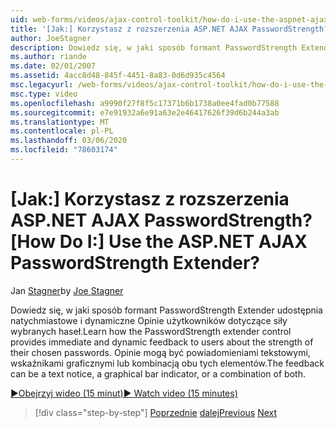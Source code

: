 ```yaml
---
uid: web-forms/videos/ajax-control-toolkit/how-do-i-use-the-aspnet-ajax-passwordstrength-extender
title: '[Jak:] Korzystasz z rozszerzenia ASP.NET AJAX PasswordStrength? | Microsoft Docs'
author: JoeStagner
description: Dowiedz się, w jaki sposób formant PasswordStrength Extender udostępnia natychmiastowe i dynamiczne Opinie użytkowników dotyczące siły wybranych haseł. Opinia c...
ms.author: riande
ms.date: 02/01/2007
ms.assetid: 4acc8d48-845f-4451-8a83-0d6d935c4564
msc.legacyurl: /web-forms/videos/ajax-control-toolkit/how-do-i-use-the-aspnet-ajax-passwordstrength-extender
msc.type: video
ms.openlocfilehash: a9990f27f8f5c17371b6b1738a0ee4fad0b77588
ms.sourcegitcommit: e7e91932a6e91a63e2e46417626f39d6b244a3ab
ms.translationtype: MT
ms.contentlocale: pl-PL
ms.lasthandoff: 03/06/2020
ms.locfileid: "78603174"
---
```

# <a name="how-do-i-use-the-aspnet-ajax-passwordstrength-extender"></a><span data-ttu-id="a4619-105">[Jak:] Korzystasz z rozszerzenia ASP.NET AJAX PasswordStrength?</span><span class="sxs-lookup"><span data-stu-id="a4619-105">[How Do I:] Use the ASP.NET AJAX PasswordStrength Extender?</span></span>

<span data-ttu-id="a4619-106">Jan [Stagner](https://github.com/JoeStagner)</span><span class="sxs-lookup"><span data-stu-id="a4619-106">by [Joe Stagner](https://github.com/JoeStagner)</span></span>

<span data-ttu-id="a4619-107">Dowiedz się, w jaki sposób formant PasswordStrength Extender udostępnia natychmiastowe i dynamiczne Opinie użytkowników dotyczące siły wybranych haseł.</span><span class="sxs-lookup"><span data-stu-id="a4619-107">Learn how the PasswordStrength extender control provides immediate and dynamic feedback to users about the strength of their chosen passwords.</span></span> <span data-ttu-id="a4619-108">Opinie mogą być powiadomieniami tekstowymi, wskaźnikami graficznymi lub kombinacją obu tych elementów.</span><span class="sxs-lookup"><span data-stu-id="a4619-108">The feedback can be a text notice, a graphical bar indicator, or a combination of both.</span></span>

[<span data-ttu-id="a4619-109">&#9654;Obejrzyj wideo (15 minut)</span><span class="sxs-lookup"><span data-stu-id="a4619-109">&#9654; Watch video (15 minutes)</span></span>](https://channel9.msdn.com/Blogs/ASP-NET-Site-Videos/how-do-i-use-the-aspnet-ajax-passwordstrength-extender)

> [!div class="step-by-step"]
> <span data-ttu-id="a4619-110">[Poprzednie](how-do-i-use-the-aspnet-ajax-dropshadow-extender.md)
> [dalej](how-do-i-get-started-with-the-aspnet-ajax-animation-extender-control.md)</span><span class="sxs-lookup"><span data-stu-id="a4619-110">[Previous](how-do-i-use-the-aspnet-ajax-dropshadow-extender.md)
[Next](how-do-i-get-started-with-the-aspnet-ajax-animation-extender-control.md)</span></span>
